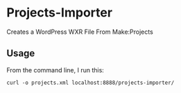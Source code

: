 Projects-Importer
=================

Creates a WordPress WXR File From Make:Projects

Usage
-----

From the command line, I run this: 

	curl -o projects.xml localhost:8888/projects-importer/
